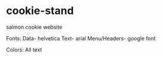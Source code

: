 # cookie-stand
salmon cookie website

Fonts:
Data- helvetica
Text- arial
Menu/Headers- google font

Colors:
All text 

